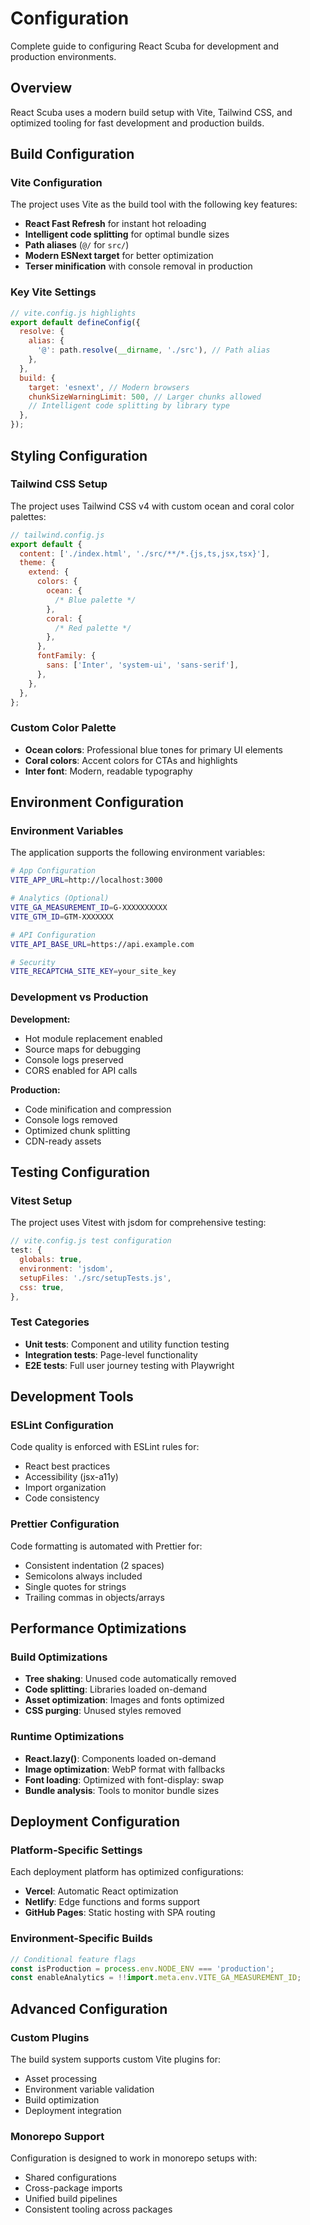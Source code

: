 # Configuration

<div class="feature-card">

Complete guide to configuring React Scuba for development and production environments.

</div>

## Overview

React Scuba uses a modern build setup with Vite, Tailwind CSS, and optimized tooling for fast development and production builds.

## Build Configuration

### Vite Configuration

The project uses Vite as the build tool with the following key features:

- **React Fast Refresh** for instant hot reloading
- **Intelligent code splitting** for optimal bundle sizes
- **Path aliases** (`@/` for `src/`)
- **Modern ESNext target** for better optimization
- **Terser minification** with console removal in production

### Key Vite Settings

```javascript
// vite.config.js highlights
export default defineConfig({
  resolve: {
    alias: {
      '@': path.resolve(__dirname, './src'), // Path alias
    },
  },
  build: {
    target: 'esnext', // Modern browsers
    chunkSizeWarningLimit: 500, // Larger chunks allowed
    // Intelligent code splitting by library type
  },
});
```

## Styling Configuration

### Tailwind CSS Setup

The project uses Tailwind CSS v4 with custom ocean and coral color palettes:

```javascript
// tailwind.config.js
export default {
  content: ['./index.html', './src/**/*.{js,ts,jsx,tsx}'],
  theme: {
    extend: {
      colors: {
        ocean: {
          /* Blue palette */
        },
        coral: {
          /* Red palette */
        },
      },
      fontFamily: {
        sans: ['Inter', 'system-ui', 'sans-serif'],
      },
    },
  },
};
```

### Custom Color Palette

- **Ocean colors**: Professional blue tones for primary UI elements
- **Coral colors**: Accent colors for CTAs and highlights
- **Inter font**: Modern, readable typography

## Environment Configuration

### Environment Variables

The application supports the following environment variables:

```bash
# App Configuration
VITE_APP_URL=http://localhost:3000

# Analytics (Optional)
VITE_GA_MEASUREMENT_ID=G-XXXXXXXXXX
VITE_GTM_ID=GTM-XXXXXXX

# API Configuration
VITE_API_BASE_URL=https://api.example.com

# Security
VITE_RECAPTCHA_SITE_KEY=your_site_key
```

### Development vs Production

**Development:**

- Hot module replacement enabled
- Source maps for debugging
- Console logs preserved
- CORS enabled for API calls

**Production:**

- Code minification and compression
- Console logs removed
- Optimized chunk splitting
- CDN-ready assets

## Testing Configuration

### Vitest Setup

The project uses Vitest with jsdom for comprehensive testing:

```javascript
// vite.config.js test configuration
test: {
  globals: true,
  environment: 'jsdom',
  setupFiles: './src/setupTests.js',
  css: true,
},
```

### Test Categories

- **Unit tests**: Component and utility function testing
- **Integration tests**: Page-level functionality
- **E2E tests**: Full user journey testing with Playwright

## Development Tools

### ESLint Configuration

Code quality is enforced with ESLint rules for:

- React best practices
- Accessibility (jsx-a11y)
- Import organization
- Code consistency

### Prettier Configuration

Code formatting is automated with Prettier for:

- Consistent indentation (2 spaces)
- Semicolons always included
- Single quotes for strings
- Trailing commas in objects/arrays

## Performance Optimizations

### Build Optimizations

- **Tree shaking**: Unused code automatically removed
- **Code splitting**: Libraries loaded on-demand
- **Asset optimization**: Images and fonts optimized
- **CSS purging**: Unused styles removed

### Runtime Optimizations

- **React.lazy()**: Components loaded on-demand
- **Image optimization**: WebP format with fallbacks
- **Font loading**: Optimized with font-display: swap
- **Bundle analysis**: Tools to monitor bundle sizes

## Deployment Configuration

### Platform-Specific Settings

Each deployment platform has optimized configurations:

- **Vercel**: Automatic React optimization
- **Netlify**: Edge functions and forms support
- **GitHub Pages**: Static hosting with SPA routing

### Environment-Specific Builds

```javascript
// Conditional feature flags
const isProduction = process.env.NODE_ENV === 'production';
const enableAnalytics = !!import.meta.env.VITE_GA_MEASUREMENT_ID;
```

## Advanced Configuration

### Custom Plugins

The build system supports custom Vite plugins for:

- Asset processing
- Environment variable validation
- Build optimization
- Deployment integration

### Monorepo Support

Configuration is designed to work in monorepo setups with:

- Shared configurations
- Cross-package imports
- Unified build pipelines
- Consistent tooling across packages
